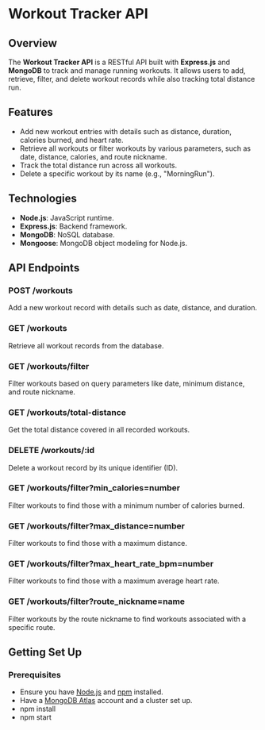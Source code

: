 # Workout Tracker API

## Overview
The **Workout Tracker API** is a RESTful API built with **Express.js** and **MongoDB** to track and manage running workouts. It allows users to add, retrieve, filter, and delete workout records while also tracking total distance run.

## Features
- Add new workout entries with details such as distance, duration, calories burned, and heart rate.
- Retrieve all workouts or filter workouts by various parameters, such as date, distance, calories, and route nickname.
- Track the total distance run across all workouts.
- Delete a specific workout by its name (e.g., "MorningRun").

## Technologies
- **Node.js**: JavaScript runtime.
- **Express.js**: Backend framework.
- **MongoDB**: NoSQL database.
- **Mongoose**: MongoDB object modeling for Node.js.

## API Endpoints

### POST /workouts
Add a new workout record with details such as date, distance, and duration.

### GET /workouts
Retrieve all workout records from the database.

### GET /workouts/filter
Filter workouts based on query parameters like date, minimum distance, and route nickname.

### GET /workouts/total-distance
Get the total distance covered in all recorded workouts.

### DELETE /workouts/:id
Delete a workout record by its unique identifier (ID).

### GET /workouts/filter?min_calories=number
Filter workouts to find those with a minimum number of calories burned.

### GET /workouts/filter?max_distance=number
Filter workouts to find those with a maximum distance.

### GET /workouts/filter?max_heart_rate_bpm=number
Filter workouts to find those with a maximum average heart rate.

### GET /workouts/filter?route_nickname=name
Filter workouts by the route nickname to find workouts associated with a specific route.

## Getting Set Up

### Prerequisites
- Ensure you have [Node.js](https://nodejs.org/) and [npm](https://www.npmjs.com/) installed.
- Have a [MongoDB Atlas](https://www.mongodb.com/cloud/atlas) account and a cluster set up.
- npm install
- npm start
